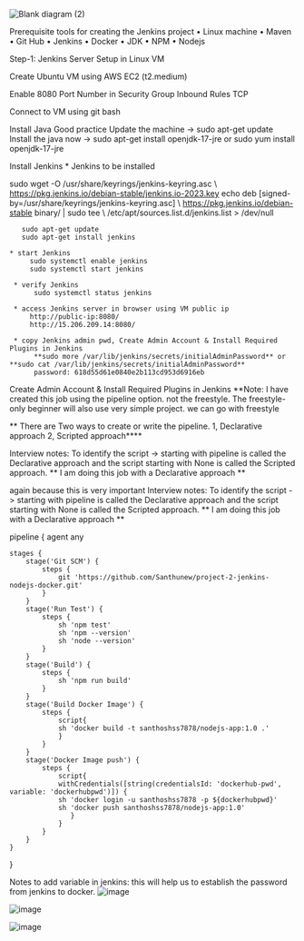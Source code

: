 ![Blank diagram (2)](https://github.com/user-attachments/assets/f0817ee6-612d-4397-b5f1-55739869079a)

Prerequisite tools for creating the Jenkins project 
•	Linux machine 
•	Maven 
•	Git Hub 
•	Jenkins 
•	Docker
•	JDK
•	NPM
•	Nodejs

Step-1: Jenkins Server Setup in Linux VM

Create Ubuntu VM using AWS EC2 (t2.medium)

Enable 8080 Port Number in Security Group Inbound Rules TCP

Connect to VM using git bash

Install Java Good practice Update the machine -> sudo apt-get update Install the java now -> sudo apt-get install openjdk-17-jre or sudo yum install openjdk-17-jre

Install Jenkins * Jenkins to be installed

sudo wget -O /usr/share/keyrings/jenkins-keyring.asc \ https://pkg.jenkins.io/debian-stable/jenkins.io-2023.key echo deb [signed-by=/usr/share/keyrings/jenkins-keyring.asc] \ https://pkg.jenkins.io/debian-stable binary/ | sudo tee \ /etc/apt/sources.list.d/jenkins.list > /dev/null

       sudo apt-get update
       sudo apt-get install jenkins 

    * start Jenkins
         sudo systemctl enable jenkins
         sudo systemctl start jenkins

     * verify Jenkins
          sudo systemctl status jenkins

     * access Jenkins server in browser using VM public ip 
         http://public-ip:8080/
         http://15.206.209.14:8080/

     * copy Jenkins admin pwd, Create Admin Account & Install Required Plugins in Jenkins
          **sudo more /var/lib/jenkins/secrets/initialAdminPassword** or **sudo cat /var/lib/jenkins/secrets/initialAdminPassword**
          password: 618d55d61e0840e2b113cd953d6916eb
Create Admin Account & Install Required Plugins in Jenkins **Note: I have created this job using the pipeline option. not the freestyle. The freestyle-only beginner will also use very simple project. we can go with freestyle

** There are Two ways to create or write the pipeline. 1, Declarative approach 2, Scripted approach****

Interview notes: To identify the script -> starting with pipeline is called the Declarative approach and the script starting with None is called the Scripted approach. ** I am doing this job with a Declarative approach **

again because this is very important Interview notes: To identify the script -> starting with pipeline is called the Declarative approach and the script starting with None is called the Scripted approach. ** I am doing this job with a Declarative approach **


pipeline {
    agent any
    
    stages {
        stage('Git SCM') {
            steps {
                git 'https://github.com/Santhunew/project-2-jenkins-nodejs-docker.git'
            }
        }
        stage('Run Test') {
            steps {
                sh 'npm test'
                sh 'npm --version'
                sh 'node --version'
            }
        }
        stage('Build') {
            steps {
                sh 'npm run build'
            }
        }
        stage('Build Docker Image') {
            steps {
                script{
                sh 'docker build -t santhoshss7878/nodejs-app:1.0 .'
                }
            }
        }
        stage('Docker Image push') {
            steps {
                script{
                withCredentials([string(credentialsId: 'dockerhub-pwd', variable: 'dockerhubpwd')]) {
                sh 'docker login -u santhoshss7878 -p ${dockerhubpwd}'
                sh 'docker push santhoshss7878/nodejs-app:1.0'
                   }
                }
            }
        }
    }
}


Notes to add variable in jenkins: this will help us to establish the password from jenkins to docker.
![image](https://github.com/user-attachments/assets/c6541336-d972-4bc3-bf74-9b478b25b927)

![image](https://github.com/user-attachments/assets/b6069b4a-5e24-41b9-821e-35e47d04bb5b)

![image](https://github.com/user-attachments/assets/82fe2f2b-02ea-4891-8e04-a8e7ce5c68f7)




